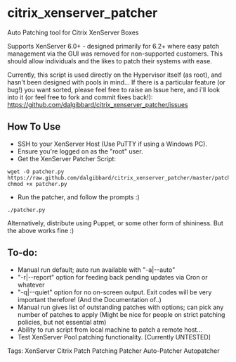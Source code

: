 citrix_xenserver_patcher
========================

Auto Patching tool for Citrix XenServer Boxes

Supports XenServer 6.0+ - designed primarily for 6.2+ where easy patch management via the GUI was removed
for non-supported customers. This should allow individuals and the likes to patch their systems with ease.

Currently, this script is used directly on the Hypervisor itself (as root), and hasn't been designed with pools in mind...
If there is a particular feature (or bug!) you want sorted, please feel free to raise an Issue here, and i'll look into it (or feel free to fork and commit fixes back!): https://github.com/dalgibbard/citrix_xenserver_patcher/issues

## How To Use
* SSH to your XenServer Host (Use PuTTY if using a Windows PC).
* Ensure you're logged on as the "root" user.
* Get the XenServer Patcher Script:

```
wget -O patcher.py https://raw.github.com/dalgibbard/citrix_xenserver_patcher/master/patcher.py
chmod +x patcher.py
```

* Run the patcher, and follow the prompts :)

```
./patcher.py
```

Alternatively, distribute using Puppet, or some other form of shininess. But the above works fine :)


## To-do:
* Manual run default; auto run available with "-a|--auto"
* "-r|--report" option for feeding back pending updates via Cron or whatever
* "-q|--quiet" option for no on-screen output. Exit codes will be very important therefore! (And the Documentation of..)
* Manual run gives list of outstanding patches with options; can pick any number of patches to apply (Might be nice for people on strict patching policies, but not essential atm)
* Ability to run script from local machine to patch a remote host...
* Test XenServer Pool patching functionality. [Currently UNTESTED]



Tags: XenServer Citrix Patch Patching Patcher Auto-Patcher Autopatcher
